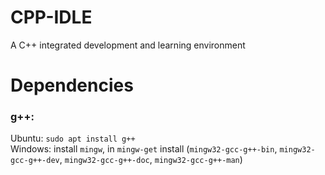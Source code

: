# CPP-IDLE
A C++ integrated development and learning environment


# Dependencies
### g++:
Ubuntu: `sudo apt install g++`  
Windows: install `mingw`, in `mingw-get` install (`mingw32-gcc-g++-bin`, `mingw32-gcc-g++-dev`, `mingw32-gcc-g++-doc`, `mingw32-gcc-g++-man`)
